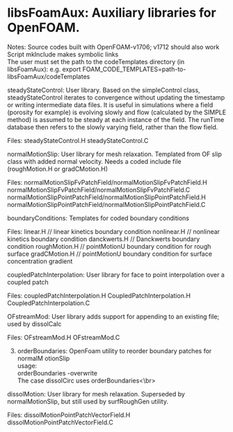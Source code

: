 # libsFoamAux: Auxiliary libraries for OpenFOAM.

Notes:  Source codes built with OpenFOAM-v1706; v1712 should also work
        Script mkInclude makes symbolic links  
        The user must set the path to the codeTemplates directory (in libsFoamAux): e.g.
        export FOAM_CODE_TEMPLATES=path-to-libsFoamAux/codeTemplates
        

steadyStateControl: User library. Based on the simpleControl class,
steadyStateControl iterates to convergence without updating the timestamp or writing intermediate data files. It is useful in simulations where a field (porosity for example) is evolving slowly and flow (calculated by the SIMPLE method) is assumed to be steady at each instance of the field. The runTime database then refers to the slowly varying field, rather than the flow field.

Files: steadyStateControl.H
       steadyStateControl.C

normalMotionSlip: User library for mesh relaxation. Templated from OF slip class with added normal velocity. Needs a coded include file (roughMotion.H or gradCMotion.H)

Files: normalMotionSlipFvPatchField/normalMotionSlipFvPatchField.H
       normalMotionSlipFvPatchField/normalMotionSlipFvPatchField.C
       normalMotionSlipPointPatchField/normalMotionSlipPointPatchField.H
       normalMotionSlipPointPatchField/normalMotionSlipPointPatchField.C

boundaryConditions: Templates for coded boundary conditions

Files: linear.H                     // linear kinetics boundary condition
       nonlinear.H                  // nonlinear kinetics boundary condition
       danckwerts.H                 // Danckwerts boundary condition
       roughMotion.H                // pointMotionU boundary condition for rough surface
       gradCMotion.H                // pointMotionU boundary condition for surface concentration gradient

coupledPatchInterpolation: User library for face to point interpolation
over a coupled patch

Files: coupledPatchInterpolation.H
       CoupledPatchInterpolation.H
       CoupledPatchInterpolation.C

OFstreamMod: User library adds support for appending to an existing file; used by dissolCalc

Files: OFstreamMod.H
       OFstreamMod.C

3) orderBoundaries: OpenFoam utility to reorder boundary patches for normalM    otionSlip
<br>usage:
<br>    orderBoundaries -overwrite
<br>The case dissolCirc uses orderBoundaries<\br>

dissolMotion: User library for mesh relaxation. Superseded by normalMotionSlip, but still used by surfRoughGen utility.

Files: dissolMotionPointPatchVectorField.H
dissolMotionPointPatchVectorField.C

